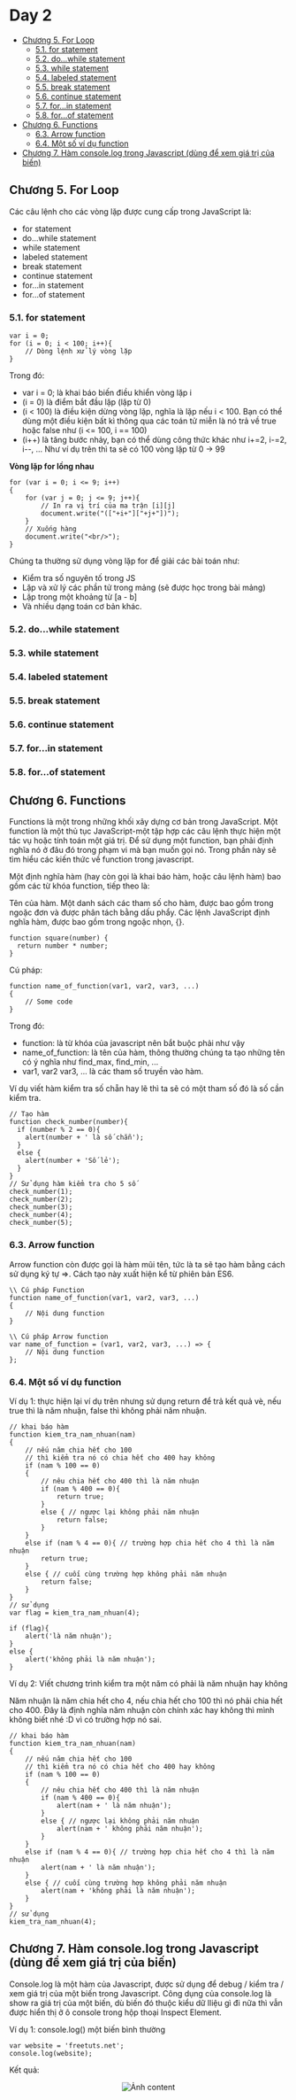 <p><h1>Day 2</h1></p>

- [Chương 5. For Loop](#chương-5-for-loop)
  - [5.1. for statement](#51-for-statement)
  - [5.2. do...while statement](#52-dowhile-statement)
  - [5.3. while statement](#53-while-statement)
  - [5.4. labeled statement](#54-labeled-statement)
  - [5.5. break statement](#55-break-statement)
  - [5.6. continue statement](#56-continue-statement)
  - [5.7. for...in statement](#57-forin-statement)
  - [5.8. for...of statement](#58-forof-statement)
- [Chương 6. Functions](#chương-6-functions)
  - [6.3.  Arrow function](#63--arrow-function)
  - [6.4. Một số ví dụ function](#64-một-số-ví-dụ-function)
- [Chương 7. Hàm console.log trong Javascript (dùng để xem giá trị của biến)](#chương-7-hàm-consolelog-trong-javascript-dùng-để-xem-giá-trị-của-biến)
## Chương 5. For Loop
Các câu lệnh cho các vòng lặp được cung cấp trong JavaScript là:
* for statement
* do...while statement
* while statement
* labeled statement
* break statement
* continue statement
* for...in statement
* for...of statement

### 5.1. for statement
```
var i = 0;
for (i = 0; i < 100; i++){
    // Dòng lệnh xử lý vòng lặp
}
```
Trong đó:

* var i = 0; là khai báo biến điều khiển vòng lặp i
* (i = 0) là điểm bắt đầu lặp (lặp từ 0)
* (i < 100) là điều kiện dừng vòng lặp, nghĩa là lặp nếu i < 100. Bạn có thể dùng một điều kiện bất kì thông qua các toán tử miễn là nó trả về true hoặc false như (i <= 100, i == 100)
* (i++) là tăng bước nhảy, bạn có thể dùng công thức khác như i+=2, i-=2, i--, ...
Như ví dụ trên thì ta sẽ có 100 vòng lặp từ 0 -> 99

**Vòng lặp for lồng nhau**
```
for (var i = 0; i <= 9; i++)
{
    for (var j = 0; j <= 9; j++){
        // In ra vị trí của ma trận [i][j]
        document.write("(["+i+"]["+j+"])");
    }
    // Xuống hàng
    document.write("<br/>");
}
```
Chúng ta thường sử dụng vòng lặp for để giải các bài toán như:

* Kiểm tra số nguyên tố trong JS
* Lặp và xử lý các phần tử trong mảng (sẽ được học trong bài mảng)
* Lặp trong một khoảng từ [a - b]
* Và nhiều dạng toán cơ bản khác.
### 5.2. do...while statement
### 5.3. while statement
### 5.4. labeled statement
### 5.5. break statement
### 5.6. continue statement
### 5.7. for...in statement
### 5.8. for...of statement
## Chương 6. Functions
Functions là một trong những khối xây dựng cơ bản trong JavaScript. Một function là một thủ tục JavaScript-một tập hợp các câu lệnh thực hiện một tác vụ hoặc tính toán một giá trị. Để sử dụng một function, bạn phải định nghĩa nó ở đâu đó trong phạm vi mà bạn muốn gọi nó. Trong phần này sẽ tìm hiểu các kiến thức về function trong javascript.

Một định nghĩa hàm (hay còn gọi là khai báo hàm, hoặc câu lệnh hàm) bao gồm các từ khóa function, tiếp theo là:

Tên của hàm.
Một danh sách các tham số cho hàm, được bao gồm trong ngoặc đơn và được phân tách bằng dấu phẩy.
Các lệnh JavaScript định nghĩa hàm, được bao gồm trong ngoặc nhọn, {}.

```
function square(number) {
  return number * number;
}
```
Cú pháp:
```
function name_of_function(var1, var2, var3, ...)
{
    // Some code
}
```
Trong đó:

* function: là từ khóa của javascript nên bắt buộc phải như vậy
* name_of_function: là tên của hàm, thông thường chúng ta tạo những tên có ý nghĩa như find_max, find_min, ...
* var1, var2 var3, ... là các tham số truyền vào hàm.

 Ví dụ viết hàm kiểm tra số chẵn hay lẽ thì ta sẽ có một tham số đó là số cần kiểm tra.
```
// Tạo hàm
function check_number(number){
  if (number % 2 == 0){
    alert(number + ' là số chẵn');
  }
  else {
    alert(number + 'Số lẻ');
  }
}
// Sử dụng hàm kiểm tra cho 5 số
check_number(1);
check_number(2);
check_number(3);
check_number(4);
check_number(5);
```
### 6.3.  Arrow function
Arrow function còn được gọi là hàm mũi tên, tức là ta sẽ tạo hàm bằng cách sử dụng ký tự =>. Cách tạo này xuất hiện kể từ phiên bản ES6.
```
\\ Cú pháp Function
function name_of_function(var1, var2, var3, ...)
{
    // Nội dung function
}

\\ Cú pháp Arrow function
var name_of_function = (var1, var2, var3, ...) => {
    // Nội dung function
};
```

### 6.4. Một số ví dụ function
Ví dụ 1: thực hiện lại ví dụ trên nhưng sử dụng return để trả kết quả vè, nếu true thì là năm nhuận, false thì không phải năm nhuận.
```
// khai báo hàm
function kiem_tra_nam_nhuan(nam)
{
    // nếu năm chia hết cho 100
    // thì kiểm tra nó có chia hết cho 400 hay không
    if (nam % 100 == 0)
    {
        // nêu chia hết cho 400 thì là năm nhuận
        if (nam % 400 == 0){
            return true;
        }
        else { // ngược lại không phải năm nhuận
            return false;
        }
    }
    else if (nam % 4 == 0){ // trường hợp chia hết cho 4 thì là năm nhuận
        return true;
    }
    else { // cuối cùng trường hợp không phải năm nhuận
        return false;
    }
}
// sử dụng
var flag = kiem_tra_nam_nhuan(4);

if (flag){
    alert('là năm nhuận');
}
else {
    alert('không phải là năm nhuận');
}
```
Ví dụ 2: Viết chương trình kiểm tra một năm có phải là năm nhuận hay không

Năm nhuận là năm chia hết cho 4, nếu chia hết cho 100 thì nó phải chia hết cho 400. Đây là định nghĩa năm nhuận còn chính xác hay không thì mình không biết nhé :D vì có trường hợp nó sai.
```
// khai báo hàm
function kiem_tra_nam_nhuan(nam)
{
    // nếu năm chia hết cho 100
    // thì kiểm tra nó có chia hết cho 400 hay không
    if (nam % 100 == 0)
    {
        // nêu chia hết cho 400 thì là năm nhuận
        if (nam % 400 == 0){
            alert(nam + ' là năm nhuận');
        }
        else { // ngược lại không phải năm nhuận
            alert(nam + ' không phải năm nhuận');
        }
    }
    else if (nam % 4 == 0){ // trường hợp chia hết cho 4 thì là năm nhuận
        alert(nam + ' là năm nhuận');
    }
    else { // cuối cùng trường hợp không phải năm nhuận
        alert(nam + 'không phải là năm nhuận');
    }
}
// sử dụng
kiem_tra_nam_nhuan(4);
```
## Chương 7. Hàm console.log trong Javascript (dùng để xem giá trị của biến)

Console.log là một hàm của Javascript, được sử dụng để debug / kiểm tra / xem giá trị của một biến trong Javascript. Công dụng của console.log là show ra giá trị của một biến, dù biến đó thuộc kiểu dữ lliệu gì đi nữa thì vẫn được hiển thị ở ô console trong hộp thoại Inspect Element.

Ví dụ 1: console.log() một biến bình thường
```
var website = 'freetuts.net';
console.log(website);
```
Kết quả:
<p align="center">
    <img alt="Ảnh content" src="./images/firebug-debug-variable.png" />
</p>
